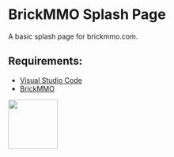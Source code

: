 # BrickMMO Splash Page

A basic splash page for brickmmo.com.

## Requirements:

* [Visual Studio Code](https://code.visualstudio.com/) 
* [BrickMMO](https://www.brickmmo.com/)

<a href="https://codeadam.ca">
<img src="https://codeadam.ca/images/code-block.png" width="100">
</a>
